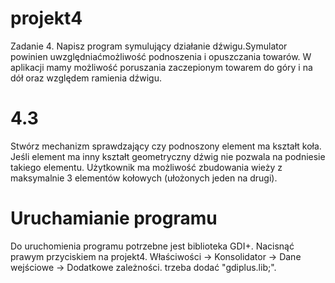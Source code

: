 # projekt4
Zadanie 4. Napisz program symulujący działanie dźwigu.Symulator powinien uwzględniaćmożliwość podnoszenia i opuszczania towarów. W aplikacji mamy możliwość poruszania zaczepionym towarem do góry i na dół oraz względem ramienia dźwigu.
# 4.3
Stwórz mechanizm sprawdzający czy podnoszony element ma kształt koła. Jeśli element ma inny kształt geometryczny dźwig nie pozwala na podniesie takiego elementu.  Użytkownik ma możliwość zbudowania wieży z maksymalnie 3 elementów kołowych (ułożonych jeden na drugi).
# Uruchamianie programu
Do uruchomienia programu potrzebne jest biblioteka GDI+.
Nacisnąć prawym przyciskiem na projekt4.
Właściwości -> Konsolidator -> Dane wejściowe -> Dodatkowe zależności.
trzeba dodać "gdiplus.lib;".
